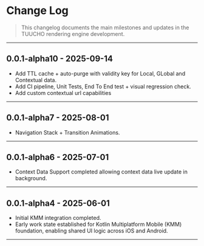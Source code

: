 # Change Log

> This changelog documents the main milestones and updates in the TUUCHO rendering engine development.

---

## 0.0.1-alpha10 - 2025-09-14

- Add TTL cache + auto-purge with validity key for Local, GLobal and Contextual data.
- Add CI pipeline, Unit Tests, End To End test + visual regression check.
- Add custom contextual url capabilities

---

## 0.0.1-alpha7 - 2025-08-01

- Navigation Stack + Transition Animations.

---

## 0.0.1-alpha6 - 2025-07-01

- Context Data Support completed allowing context data live update in background.

---

## 0.0.1-alpha4 - 2025-06-01

- Initial KMM integration completed.
- Early work state established for Kotlin Multiplatform Mobile (KMM) foundation, enabling shared UI logic across iOS and Android.

---

